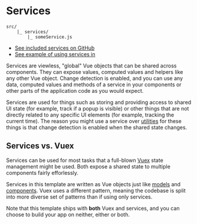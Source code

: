 
# Services

```
src/
	|_ services/
		|_ someService.js
```

- [See included services on GitHub](https://github.com/Eiskis/bellevue/tree/master/src/services)
- [See example of using services in <Titlebar>](https://github.com/Eiskis/bellevue/blob/master/src/components/layout/Titlebar.vue)

Services are viewless, "global" Vue objects that can be shared across components. They can expose values, computed values and helpers like any other Vue object. Change detection is enabled, and you can use any data, computed values and methods of a service in your components or other parts of the application code as you would expect.

Services are used for things such as storing and providing access to shared UI state (for example, track if a popup is visible) or other things that are not directly related to any specific UI elements (for example, tracking the current time). The reason you might use a service over [utilities](../app/utilities.md) for these things is that change detection is enabled when the shared state changes.

## Services vs. Vuex

Services can be used for most tasks that a full-blown [Vuex](../app/vuex.md) state management might be used. Both expose a shared state to multiple components fairly efforlessly.

Services in this template are written as Vue objects just like [models](models.md) and [components](components.md). Vuex uses a different pattern, meaning the codebase is split into more diverse set of patterns than if using only services.

Note that this template ships with **both** Vuex and services, and you can choose to build your app on neither, either or both.
